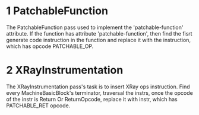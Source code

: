 # 1 PatchableFunction
The PatchableFunction pass used to implement the 'patchable-function' attribute.
  If the function has attribute 'patchable-function', 
  then find the fisrt generate code instruction in the function and replace it with the instruction, 
  which has opcode PATCHABLE_OP.
# 2 XRayInstrumentation
The XRayInstrumentation pass's task is to insert XRay ops instruction.
  Find every MachineBasicBlock's terminator, traversal the instrs, once the opcode of the instr is Return Or ReturnOpcode,
  replace it with instr, which has PATCHABLE_RET opcode.

